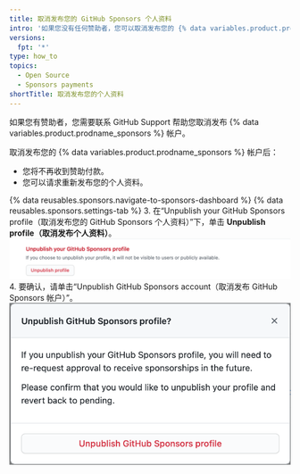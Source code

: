 ```yaml
---
title: 取消发布您的 GitHub Sponsors 个人资料
intro: '如果您没有任何赞助者，您可以取消发布您的 {% data variables.product.prodname_sponsors %} 个人资料。'
versions:
  fpt: '*'
type: how_to
topics:
  - Open Source
  - Sponsors payments
shortTitle: 取消发布您的个人资料
---
```


如果您有赞助者，您需要联系 GitHub Support 帮助您取消发布 {% data variables.product.prodname_sponsors %} 帐户。

取消发布您的 {% data variables.product.prodname_sponsors %} 帐户后：
- 您将不再收到赞助付款。
- 您可以请求重新发布您的个人资料。

{% data reusables.sponsors.navigate-to-sponsors-dashboard %}
{% data reusables.sponsors.settings-tab %}
3. 在“Unpublish your GitHub Sponsors profile（取消发布您的 GitHub Sponsors 个人资料）”下，单击 **Unpublish profile（取消发布个人资料）**。 !["取消发布个人资料" 按钮](/assets/images/help/sponsors/unpublish-profile-button.png)
4. 要确认，请单击“Unpublish GitHub Sponsors account（取消发布 GitHub Sponsors 帐户）”。 !["取消发布 GitHub Sponsors 个人资料" 按钮](/assets/images/help/sponsors/unpublish-profile-dialog.png)
